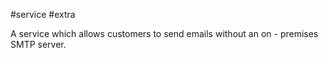 #service #extra 

A service which allows customers to send emails without an on - premises SMTP server.